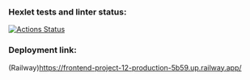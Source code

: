 ### Hexlet tests and linter status:
[![Actions Status](https://github.com/ViktorFAlex/frontend-project-12/workflows/hexlet-check/badge.svg)](https://github.com/ViktorFAlex/frontend-project-12/actions)
### Deployment link:
(Railway)https://frontend-project-12-production-5b59.up.railway.app/
